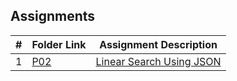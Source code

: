 ##  Assignments

|   #   | Folder Link | Assignment Description |
| :---: | ----------- | ---------------------- |
|   1   | [P02](./P02/README.md)      | [Linear Search Using JSON](./P02/README.md)          |
